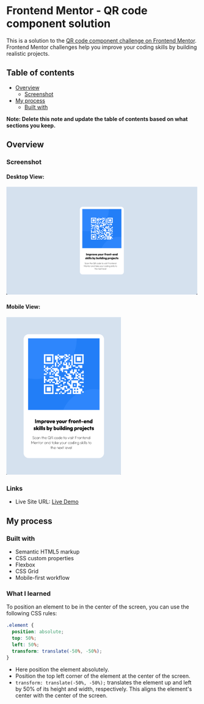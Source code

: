 # Frontend Mentor - QR code component solution

This is a solution to the [QR code component challenge on Frontend Mentor](https://www.frontendmentor.io/challenges/qr-code-component-iux_sIO_H). Frontend Mentor challenges help you improve your coding skills by building realistic projects.

## Table of contents

- [Overview](#overview)
  - [Screenshot](#screenshot)
- [My process](#my-process)
  - [Built with](#built-with)

**Note: Delete this note and update the table of contents based on what sections you keep.**

## Overview

### Screenshot

#### Desktop View:

<img src='2023-03-05-21-00-18.png' width='500'>

#### Mobile View:

<img src='2023-03-05-20-59-40.png' width='300'>

### Links

- Live Site URL: [Live Demo](https://jerryren527.github.io/qr-code-component/)

## My process

### Built with

- Semantic HTML5 markup
- CSS custom properties
- Flexbox
- CSS Grid
- Mobile-first workflow

### What I learned

To position an element to be in the center of the screen, you can use the following CSS rules:

```css
.element {
  position: absolute;
  top: 50%;
  left: 50%;
  transform: translate(-50%, -50%);
}
```

- Here position the element absolutely.
- Position the top left corner of the element at the center of the screen.
- `transform: translate(-50%, -50%);` translates the element up and left by 50% of its height and width, respectively. This aligns the element's center with the center of the screen.
